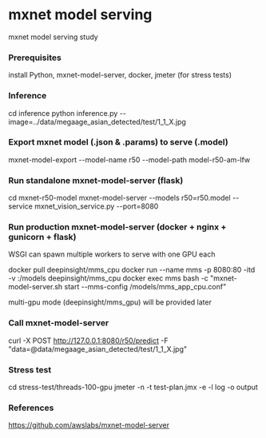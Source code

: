 # mxnet model serving
mxnet model serving study

### Prerequisites

install Python, mxnet-model-server, docker, jmeter (for stress tests) 

### Inference
cd inference
python inference.py --image=../data/megaage_asian_detected/test/1_1_X.jpg

### Export mxnet model (.json & .params) to serve (.model)
mxnet-model-export --model-name r50 --model-path model-r50-am-lfw

### Run standalone mxnet-model-server (flask)
cd mxnet-r50-model
mxnet-model-server --models r50=r50.model --service mxnet_vision_service.py --port=8080

### Run production mxnet-model-server (docker + nginx + gunicorn + flask)
WSGI can spawn multiple workers to serve with one GPU each

docker pull deepinsight/mms_cpu
docker run --name mms -p 8080:80 -itd -v <full path to mxnet-r50-model>:/models deepinsight/mms_cpu
docker exec mms bash -c "mxnet-model-server.sh start --mms-config /models/mms_app_cpu.conf"

multi-gpu mode (deepinsight/mms_gpu) will be provided later

### Call mxnet-model-server
curl -X POST http://127.0.0.1:8080/r50/predict -F "data=@data/megaage_asian_detected/test/1_1_X.jpg"

### Stress test
cd stress-test/threads-100-gpu
jmeter -n -t test-plan.jmx -e -l log -o output

### References
https://github.com/awslabs/mxnet-model-server
